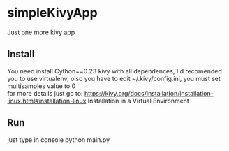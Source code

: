 # simpleKivyApp
Just one more kivy app

## Install
You need install Cython==0.23 kivy with all dependences, I'd recomended you to use virtualenv,
olso you have to edit ~/.kivy/config.ini, you must set multisamples value to 0  
for more details just go to:
https://kivy.org/docs/installation/installation-linux.html#installation-linux Installation in a Virtual Environment


## Run
just type in console python main.py

